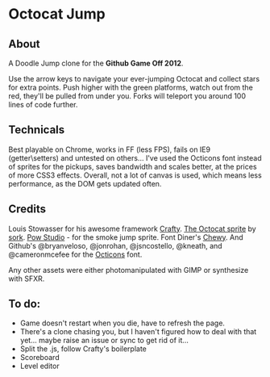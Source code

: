 Octocat Jump
============

About
-----
A Doodle Jump clone for the **Github Game Off 2012**.

Use the arrow keys to navigate your ever-jumping Octocat and collect stars for extra points.
Push higher with the green platforms, watch out from the red, they'll be pulled from under you.
Forks will teleport you around 100 lines of code further.


Technicals
----------
Best playable on Chrome, works in FF (less FPS), fails on IE9 (getter\setters) and untested on others...
I've used the Octicons font instead of sprites for the pickups, saves bandwidth and scales better,
at the prices of more CSS3 effects.
Overall, not a lot of canvas is used, which means less performance, as the DOM gets updated often.

Credits
-------
Louis Stowasser for his awesome framework [Crafty](http://craftyjs.com).
[The Octocat sprite](https://github.com/mozilla/BrowserQuest/blob/master/client/img/3/octocat.png) by [sork](https://github.com/sork).
[Pow Studio](http://powstudios.com/content/smoke-animation-pack-1) - for the smoke jump sprite.
Font Diner's [Chewy](http://www.google.com/webfonts/specimen/Chewy).
And Github's @bryanveloso, @jonrohan, @jsncostello, @kneath, and @cameronmcefee for the [Octicons](https://github.com/styleguide/css/7.0) font.

Any other assets were either photomanipulated with GIMP or synthesize with SFXR.

To do:
------
* Game doesn't restart when you die, have to refresh the page.
* There's a clone chasing you, but I haven't figured how to deal with that yet... maybe raise an issue or sync to get rid of it...
* Split the .js, follow Crafty's boilerplate
* Scoreboard
* Level editor
